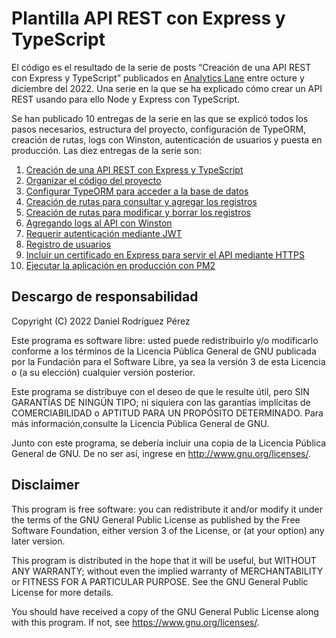 # Plantilla API REST con Express y TypeScript
El código es el resultado de la serie de posts “Creación de una API REST con Express y TypeScript” publicados en [Analytics Lane](https://www.analyticslane.com/) entre octure y diciembre del 2022. Una serie en la que se ha explicado cómo crear un API REST usando para ello Node y Express con TypeScript.

Se han publicado 10 entregas de la serie en las que se explicó todos los pasos necesarios, estructura del proyecto, configuración de TypeORM, creación de rutas, logs con Winston, autenticación de usuarios y puesta en producción. Las diez entregas de la serie son:

1. [Creación de una API REST con Express y TypeScript](https://www.analyticslane.com/2022/10/12/creacion-de-una-api-rest-con-express-y-typescript/)
2. [Organizar el código del proyecto](https://www.analyticslane.com/2022/10/19/organizar-el-codigo-del-proyecto-2a-parte-de-creacion-de-una-api-rest-con-express-y-typescript/)
3. [Configurar TypeORM para acceder a la base de datos](https://www.analyticslane.com/2022/10/26/configurar-typeorm-para-acceder-a-la-base-de-datos-3a-parte-de-creacion-de-una-api-rest-con-express-y-typescript/)
4. [Creación de rutas para consultar y agregar los registros](https://www.analyticslane.com/2022/11/02/creacion-de-rutas-para-consultar-y-agregar-los-registros-4a-parte-de-creacion-de-una-api-rest-con-express-y-typescript/)
5. [Creación de rutas para modificar y borrar los registros](https://www.analyticslane.com/2022/11/09/creacion-de-rutas-para-modificar-y-borrar-los-registros-5a-parte-de-creacion-de-una-api-rest-con-express-y-typescript/)
6. [Agregando logs al API con Winston](https://www.analyticslane.com/2022/11/16/agregando-logs-al-api-con-winston-6a-parte-de-creacion-de-una-api-rest-con-express-y-typescript/)
7. [Requerir autenticación mediante JWT](https://www.analyticslane.com/2022/11/23/requerir-autenticacion-mediante-jwt-7a-parte-de-creacion-de-una-api-rest-con-express-y-typescript/)
8. [Registro de usuarios](https://www.analyticslane.com/2022/11/30/registro-de-usuarios-8a-parte-de-creacion-de-una-api-rest-con-express-y-typescript/)
9. [Incluir un certificado en Express para servir el API mediante HTTPS](https://www.analyticslane.com/2022/12/07/incluir-un-certificado-en-express-para-servir-el-api-mediante-https-9a-parte-de-creacion-de-una-api-rest-con-express-y-typescript/)
10. [Ejecutar la aplicación en producción con PM2](https://www.analyticslane.com/2022/12/14/ejecutar-la-aplicacion-en-produccion-con-pm2-10a-parte-de-creacion-de-una-api-rest-con-express-y-typescript/)

## Descargo de responsabilidad
Copyright (C) 2022 Daniel Rodríguez Pérez

Este programa es software libre: usted puede redistribuirlo y/o modificarlo conforme a los términos de la Licencia Pública General de GNU publicada por la Fundación para el Software Libre, ya sea la versión 3 de esta Licencia o (a su elección) cualquier versión posterior.

Este programa se distribuye con el deseo de que le resulte útil, pero SIN GARANTÍAS DE NINGÚN TIPO; ni siquiera con las garantías implícitas de COMERCIABILIDAD o APTITUD PARA UN PROPÓSITO DETERMINADO. Para más información,consulte la Licencia Pública General de GNU.

Junto con este programa, se debería incluir una copia de la Licencia Pública General de GNU. De no ser así, ingrese en <http://www.gnu.org/licenses/>.

## Disclaimer
This program is free software: you can redistribute it and/or modify it under the terms of the GNU General Public License as published by the Free Software Foundation, either version 3 of the License, or (at your option) any later version.

This program is distributed in the hope that it will be useful, but WITHOUT ANY WARRANTY; without even the implied warranty of MERCHANTABILITY or FITNESS FOR A PARTICULAR PURPOSE.  See the GNU General Public License for more details.

You should have received a copy of the GNU General Public License along with this program. If not, see <https://www.gnu.org/licenses/>.